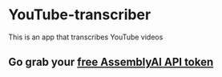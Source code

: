 # YouTube-transcriber
This is an app that transcribes YouTube videos


## Go grab your [free AssemblyAI API token](https://www.assemblyai.com/?utm_source=youtube&utm_medium=referral&utm_campaign=channel_assemblyai)
